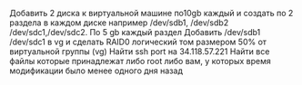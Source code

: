 Добавить 2 диска к виртуальной машине по10gb  каждый и создать по 2 раздела в каждом диске например /dev/sdb1, /dev/sdb2 /dev/sdc1,/dev/sdc2. По 5 gb каждый раздел
Добавить /dev/sdb1 /dev/sdc1 в  vg и сделать RAID0 логический том размером 50% от виртуальной группы (vg)
Найти ssh port на 34.118.57.221
Найти все файлы которые принадлежат либо root либо вам, у которых время модификации было менее одного дня назад
